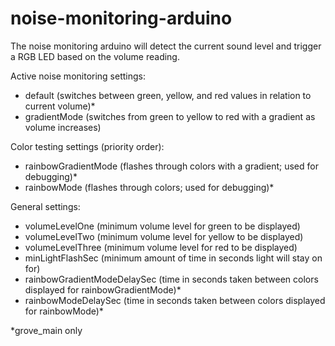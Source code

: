 # noise-monitoring-arduino

The noise monitoring arduino will detect the current sound level and trigger a RGB LED based on the volume reading.

Active noise monitoring settings:
- default (switches between green, yellow, and red values in relation to current volume)*
- gradientMode (switches from green to yellow to red with a gradient as volume increases)

Color testing settings (priority order):
- rainbowGradientMode (flashes through colors with a gradient; used for debugging)*
- rainbowMode (flashes through colors; used for debugging)*

General settings:
- volumeLevelOne (minimum volume level for green to be displayed)
- volumeLevelTwo (minimum volume level for yellow to be displayed)
- volumeLevelThree (minimum volume level for red to be displayed)
- minLightFlashSec (minimum amount of time in seconds light will stay on for)
- rainbowGradientModeDelaySec (time in seconds taken between colors displayed for rainbowGradientMode)*
- rainbowModeDelaySec (time in seconds taken between colors displayed for rainbowMode)*

*grove_main only
